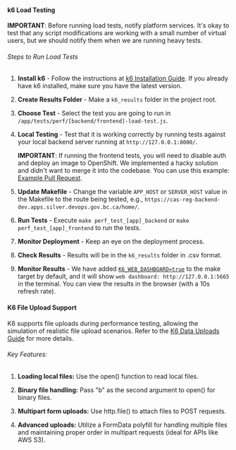 #### k6 Load Testing

**IMPORTANT**: Before running load tests, notify platform services. It's okay to test that any script modifications are working with a small number of virtual users, but we should notify them when we are running heavy tests.

###### Steps to Run Load Tests

1. **Install k6** - Follow the instructions at [k6 Installation Guide](https://k6.io/docs/get-started/installation/). If you already have k6 installed, make sure you have the latest version.

2. **Create Results Folder** - Make a `k6_results` folder in the project root.

3. **Choose Test** - Select the test you are going to run in `/app/tests/perf/[backend/frontend]-load-test.js`.

4. **Local Testing** - Test that it is working correctly by running tests against your local backend server running at `http://127.0.0.1:8000/`.

   **IMPORTANT**: If running the frontend tests, you will need to disable auth and deploy an image to OpenShift. We implemented a hacky solution and didn't want to merge it into the codebase. You can use this example: [Example Pull Request](https://github.com/bcgov/cas-registration/pull/2924).

5. **Update Makefile** - Change the variable `APP_HOST` or `SERVER_HOST` value in the Makefile to the route being tested, e.g., `https://cas-reg-backend-dev.apps.silver.devops.gov.bc.ca/home/`.

6. **Run Tests** - Execute `make perf_test_[app]_backend` or `make perf_test_[app]_frontend` to run the tests.

7. **Monitor Deployment** - Keep an eye on the deployment process.

8. **Check Results** - Results will be in the `k6_results` folder in .csv format.

9. **Monitor Results** - We have added [`K6_WEB_DASHBOARD=true`](https://grafana.com/docs/k6/latest/results-output/web-dashboard/) to the make target by default, and it will show `web dashboard: http://127.0.0.1:5665` in the terminal. You can view the results in the browser (with a 10s refresh rate).

#### K6 File Upload Support

K6 supports file uploads during performance testing, allowing the simulation of realistic file upload scenarios. Refer to the [K6 Data Uploads Guide](https://grafana.com/docs/k6/latest/examples/data-uploads/) for more details.

###### Key Features:

1. **Loading local files:** Use the open() function to read local files.

2. **Binary file handling:** Pass "b" as the second argument to open() for binary files.

3. **Multipart form uploads:** Use http.file() to attach files to POST requests.

4. **Advanced uploads:** Utilize a FormData polyfill for handling multiple files and maintaining proper order in multipart requests (ideal for APIs like AWS S3).
